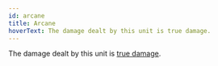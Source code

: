 ```yaml
---
id: arcane
title: Arcane
hoverText: The damage dealt by this unit is true damage.
---
```


The damage dealt by this unit is [true damage](/docs/terms/true-damage).
